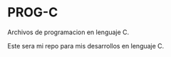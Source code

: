 PROG-C
======

Archivos de programacion en lenguaje C.

Este sera mi repo para mis desarrollos en lenguaje C.
